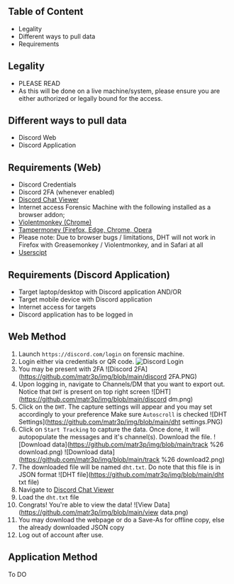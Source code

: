 ## Table of Content
* Legality
* Different ways to pull data
* Requirements


## Legality
* PLEASE READ
* As this will be done on a live machine/system, please ensure you are either authorized or legally bound for the access.

## Different ways to pull data
* Discord Web
* Discord Application

## Requirements (Web)
* Discord Credentials
* Discord 2FA (whenever enabled)
* [Discord Chat Viewer](https://dht.chylex.com/browser-only/build/viewer.html)
* Internet access Forensic Machine with the following installed as a browser addon;
* [Violentmonkey (Chrome)](https://violentmonkey.github.io/get-it/)
* [Tampermoney (Firefox, Edge, Chrome, Opera](https://www.tampermonkey.net/)
* Please note: Due to browser bugs / limitations, DHT will not work in Firefox with Greasemonkey / Violentmonkey, and in Safari at all
* [Userscipt](https://dht.chylex.com/browser-only/build/track.user.js)

## Requirements (Discord Application)
* Target laptop/desktop with Discord application AND/OR
* Target mobile device with Discord application
* Internet access for targets
* Discord application has to be logged in

## Web Method
1. Launch `https://discord.com/login` on forensic machine.
2. Login either via credentials or QR code.
![Discord Login](https://github.com/matr3p/img/blob/main/discord_login.PNG)
3. You may be present with 2FA
![Discord 2FA](https://github.com/matr3p/img/blob/main/discord 2FA.PNG)
4. Upon logging in, navigate to Channels/DM that you want to export out. Notice that `DHT` is present on top right screen
![DHT](https://github.com/matr3p/img/blob/main/discord dm.png)
5. Click on the `DHT`. The capture settings will appear and you may set accordingly to your preference
Make sure `Autoscroll` is checked
![DHT Settings](https://github.com/matr3p/img/blob/main/dht settings.PNG)
6. Click on `Start Tracking` to capture the data. Once done, it will autopopulate the messages and it's channel(s). Download the file.
![Download data](https://github.com/matr3p/img/blob/main/track %26 download.png)
![Download data](https://github.com/matr3p/img/blob/main/track %26 download2.png)
7. The downloaded file will be named `dht.txt`. Do note that this file is in JSON format
![DHT file](https://github.com/matr3p/img/blob/main/dht txt file)
8. Navigate to [Discord Chat Viewer](https://dht.chylex.com/browser-only/build/viewer.html)
9. Load the `dht.txt` file
10. Congrats! You're able to view the data!
![View Data](https://github.com/matr3p/img/blob/main/view data.png)
11. You may download the webpage or do a Save-As for offline copy, else the already downloaded JSON copy
12. Log out of account after use.

## Application Method
To DO
